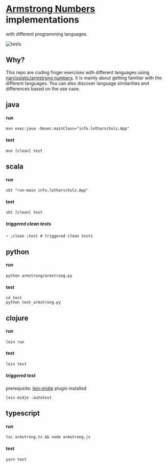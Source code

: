 # [Armstrong Numbers](https://en.wikipedia.org/wiki/Narcissistic_number) implementations
with different programming languages.

![tests ](https://github.com/github/docs/actions/workflows/tests.yml/badge.svg)

## Why?
This repo are coding finger exercises with different languages using [narcissistic/armstrong numbers](https://en.wikipedia.org/wiki/Narcissistic_number). It is mainly about getting familiar with the different languages.
You can also discover language similarities and differences based on the use case.

## java
#### run
```
mvn exec:java -Dexec.mainClass="info.lotharschulz.App"
```
#### test
```
mvn [clean] test
```

## scala
#### run
```
sbt "run-main info.lotharschulz.App"
```
#### test
```
sbt [clean] test
```
##### triggered clean tests
```
~ ;clean ;test # triggered clean tests
```

## python
#### run
```
python armstrong/armstrong.py
```
#### test
```
cd test
python test_armstrong.py
```

## clojure
#### run
```
lein run
```
#### test
```
lein test
```
##### triggered test
prerequsite: [lein-midje](https://github.com/marick/lein-midje) plugin installed
```
lein midje :autotest
```

## typescript
#### run
```
tsc armstrong.ts && node armstrong.js
```
#### test
```
yarn test
```
